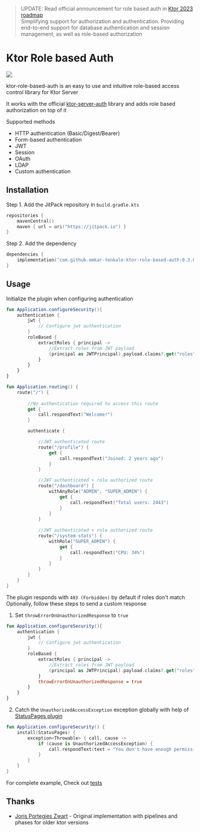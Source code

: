 > UPDATE: Read official announcement for role based auth in [Ktor 2023 roadmap](https://blog.jetbrains.com/ktor/2022/12/16/ktor-2023-roadmap/)      
> Simplifying support for authorization and authentication. Providing end-to-end support for database authentication and session management, as well as role-based authorization

# Ktor Role based Auth
[![](https://jitpack.io/v/omkar-tenkale/ktor-role-based-auth.svg)](https://jitpack.io/#omkar-tenkale/ktor-role-based-auth)

ktor-role-based-auth is an easy to use and intuitive role-based access control library for Ktor Server

It works with the official [ktor-server-auth](https://ktor.io/docs/authentication.html) library and adds role based authorization on top of it

Supported methods
- HTTP authentication (Basic/Digest/Bearer)
- Form-based authentication
- JWT
- Session
- OAuth
- LDAP
- Custom authentication


## Installation

Step 1. Add the JitPack repository in `build.gradle.kts`

```kotlin
repositories {
    mavenCentral()
    maven { url = uri("https://jitpack.io") }
}
```

Step 2. Add the dependency

```kotlin
dependencies {
    implementation("com.github.omkar-tenkale:ktor-role-based-auth:0.3.0")
}
```


## Usage

Initialize the plugin when configuring authentication
```kotlin
fun Application.configureSecurity(){
    authentication {
        jwt {
            // Configure jwt authentication
        }
        roleBased {
            extractRoles { principal ->
                //Extract roles from JWT payload
                (principal as JWTPrincipal).payload.claims?.get("roles")?.asList(String::class.java)?.toSet() ?: emptySet()
            }
        }
    }
}
```

```kotlin
fun Application.routing() {
    route("/") {
        
        //No authentication required to access this route
        get {
            call.respondText("Welcome!")
        }

        authenticate {

            //JWT authenticated route
            route("/profile") {
                get {
                    call.respondText("Joined: 2 years ago")
                }
            }

            //JWT authenticated + role authorized route
            route("/dashboard") {
                withAnyRole("ADMIN", "SUPER_ADMIN") {
                    get {
                        call.respondText("Total users: 2443")
                    }
                }
            }
            
            //JWT authenticated + role authorized route
            route("/system-stats") {
                withRole("SUPER_ADMIN") {
                    get {
                        call.respondText("CPU: 34%")
                    }
                }
            }
        }
    }
}
```

The plugin responds with `403 (Forbidden)` by default if roles don't match
Optionally, follow these steps to send a custom response
1. Set `throwErrorOnUnauthorizedResponse` to `true`
```kotlin
fun Application.configureSecurity(){
    authentication {
        jwt {
            // Configure jwt authentication
        }
        roleBased {
            extractRoles { principal ->
                //Extract roles from JWT payload
                (principal as JWTPrincipal).payload.claims?.get("roles")?.asList(String::class.java)?.toSet() ?: emptySet()
            }
            throwErrorOnUnauthorizedResponse = true
        }
    }
}
```
2. Catch the `UnauthorizedAccessException` exception globally with help of [StatusPages plugin](https://ktor.io/docs/status-pages.html)
```kotlin
fun Application.configureSecurity() {
    install(StatusPages) {
        exception<Throwable> { call, cause ->
            if (cause is UnauthorizedAccessException) {
                call.respondText(text = "You don't have enough permissions to access this route", status = HttpStatusCode.Forbidden)
            }
        }
    }
}
```


For complete example, Check out [tests](src/test/kotlin/io/github/omkartenkale/ktor_role_based_auth/RoleBasedAuthPluginTest.kt)

## Thanks
- [Joris Portegies Zwart](https://github.com/ximedes/ktor-authorization) - Original implementation with pipelines and phases for older ktor versions
